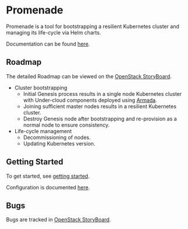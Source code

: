 # Promenade

Promenade is a tool for bootstrapping a resilient Kubernetes cluster and
managing its life-cycle via Helm charts.

Documentation can be found [here](https://airship-promenade.readthedocs.io).

## Roadmap

The detailed Roadmap can be viewed on the
[OpenStack StoryBoard](https://storyboard.openstack.org/#!/project/1009).

- Cluster bootstrapping
  - Initial Genesis process results in a single node Kubernetes cluster with
    Under-cloud components deployed using
    [Armada](https://git.airshipit.org/cgit/airship-armada/).
  - Joining sufficient master nodes results in a resilient Kubernetes cluster.
  - Destroy Genesis node after bootstrapping and re-provision as a normal node
    to ensure consistency.
- Life-cycle management
  - Decommissioning of nodes.
  - Updating Kubernetes version.

## Getting Started

To get started, see
[getting started](https://airship-promenade.readthedocs.io/en/latest/getting-started.html).

Configuration is documented
[here](https://airship-promenade.readthedocs.io/en/latest/configuration/index.html).

## Bugs

Bugs are tracked in
[OpenStack StoryBoard](https://storyboard.openstack.org/#!/project/1009).
